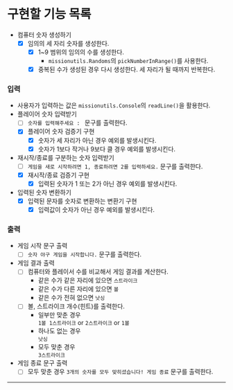 # 구현할 기능 목록

- 컴퓨터 숫자 생성하기
    - [x] 임의의 세 자리 숫자를 생성한다.
        - [x] 1~9 범위의 임의의 수를 생성한다.
            - `missionutils.Randoms`의 `pickNumberInRange()`를 사용한다.
        - [x] 중복된 수가 생성된 경우 다시 생성한다. 세 자리가 될 때까지 반복한다.

### 입력

- 사용자가 입력하는 값은 `missionutils.Console`의 `readLine()`을 활용한다.
- 플레이어 숫자 입력받기
    - [ ] `숫자를 입력해주세요 : ` 문구를 출력한다.
    - [x] 플레이어 숫자 검증기 구현
        - [x] 숫자가 세 자리가 아닌 경우 예외를 발생시킨다.
        - [x] 숫자가 1보다 작거나 9보다 클 경우 예외를 발생시킨다.
- 재시작/종료를 구분하는 숫자 입력받기
    - [ ] `게임을 새로 시작하려면 1, 종료하려면 2를 입력하세요.` 문구를 출력한다.
    - [x] 재시작/종료 검증기 구현
        - [x] 입력된 숫자가 1 또는 2가 아닌 경우 예외를 발생시킨다.
- 입력된 숫자 변환하기
    - [x] 입력된 문자를 숫자로 변환하는 변환기 구현
        - [x] 입력값이 숫자가 아닌 경우 예외를 발생시킨다.

### 출력

- 게임 시작 문구 출력
    - [ ] `숫자 야구 게임을 시작합니다.` 문구를 출력한다.
- 게임 결과 출력
    - [ ] 컴퓨터와 플레이서 수를 비교해서 게임 결과를 계산한다.
        - 같은 수가 같은 자리에 있으면 `스트라이크`
        - 같은 수가 다른 자리에 있으면 `볼`
        - 같은 수가 전혀 없으면 `낫싱`
    - [ ] 볼, 스트라이크 개수(힌트)를 출력한다.
        - 일부만 맞춘 경우 <br>
          `1볼 1스트라이크` or `2스트라이크` or `1볼`
        - 하나도 없는 경우 <br>
          `낫싱`
        - 모두 맞춘 경우 <br>
          `3스트라이크` <br>
- 게임 종료 문구 출력
    - [ ] 모두 맞춘 경우 `3개의 숫자를 모두 맞히셨습니다! 게임 종료` 문구를 출력한다.

---
